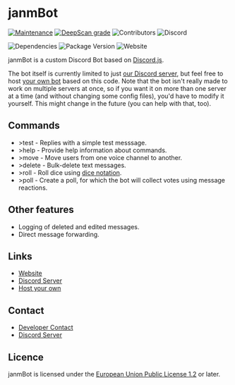 # janmBot

[![Maintenance](https://img.shields.io/badge/Maintained%3F-yes-green.svg)](https://GitHub.com/janmml/janmBot/graphs/commit-activity)
[![DeepScan grade](https://deepscan.io/api/teams/10695/projects/13523/branches/231034/badge/grade.svg)](https://deepscan.io/dashboard#view=project&tid=10695&pid=13523&bid=231034)
![Contributors](https://img.shields.io/github/contributors-anon/janmml/janmBot)
![Discord](https://img.shields.io/discord/677598544160358418)

![Dependencies](https://img.shields.io/david/janmml/janmBot)
![Package Version](https://img.shields.io/github/package-json/v/janmml/janmBot)
![Website](https://img.shields.io/website?down_color=red&down_message=offline&up_color=green&up_message=online&url=https%3A%2F%2Fjanm.ml)

janmBot is a custom Discord Bot based on [Discord.js](https://github.com/discordjs/discord.js).

The bot itself is currently limited to just [our Discord server](https://janm.ml/discord), but feel free to host [your own bot](https://discord.com/developers/applications) based on this code.
Note that the bot isn't really made to work on multiple servers at once, so if you want it on more than one server at a time (and without changing some config files), you'd have to modify it yourself. This might change in the future (you can help with that, too).

## Commands

- \>test - Replies with a simple test messsage.
- \>help - Provide help information about commands.
- \>move - Move users from one voice channel to another.
- \>delete - Bulk-delete text messages.
- \>roll - Roll dice using [dice notation](https://en.wikipedia.org/wiki/Dice_notation).
- \>poll - Create a poll, for which the bot will collect votes using message reactions.

## Other features

- Logging of deleted and edited messages.
- Direct message forwarding.

## Links

- [Website](https://janm.ml)
- [Discord Server](https://janm.ml/discord)
- [Host your own](https://janm.ml/dev/janmbot#host)

## Contact

- [Developer Contact](https://janm.ml/contact)
- [Discord Server](https://janm.ml/discord)

## Licence

janmBot is licensed under the [European Union Public License 1.2](http://ec.europa.eu/idabc/eupl.html) or later.
